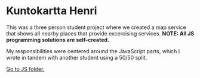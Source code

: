 # Kuntokartta Henri

This was a three person student project where we created a map service that shows all nearby places that provide excercising services. <b>NOTE: All JS programming solutions are self-created.</b>

My responsibilities were centered around the JavaScript parts, which I wrote in tandem with another student using a 50/50 split.

<a href="https://github.com/Tschokkinen/map-project/tree/main/KuntoKarttaHENRI_palautettava_versio/Nettisivu%20ja%20js-kartta/js">Go to JS folder.</a>
